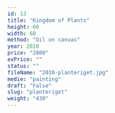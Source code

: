 ```yaml
---
id: 13
title: "Kingdom of Plants"
height: 60
width: 60
method: "Oil on canvas"
year: 2010
price: "2800"
exPrice: ""
status: ""
fileName: "2010-planteriget.jpg"
medie: "painting"
draft: "False"
slug: "planteriget"
weight: "430"
---
```


